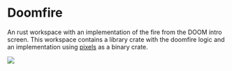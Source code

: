 # Doomfire

An rust workspace with an implementation of the fire from the DOOM intro screen. This workspace contains
a library crate with the doomfire logic and an implementation using [pixels](https://crates.io/crates/pixels) as a binary crate.

![](doomfire.gif)